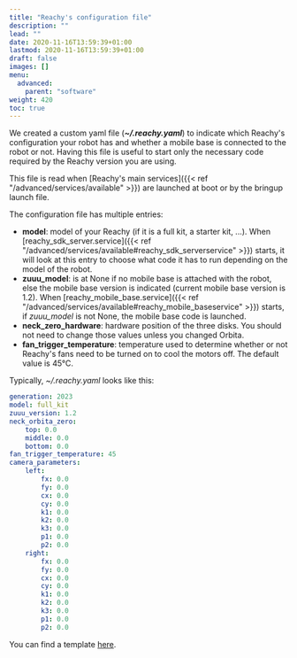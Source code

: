 ```yaml
---
title: "Reachy's configuration file"
description: ""
lead: ""
date: 2020-11-16T13:59:39+01:00
lastmod: 2020-11-16T13:59:39+01:00
draft: false
images: []
menu:
  advanced:
    parent: "software"
weight: 420
toc: true
---
```

We created a custom yaml file (***~/.reachy.yaml***) to indicate which Reachy's configuration your robot has and whether a mobile base is connected to the robot or not. Having this file is useful to start only the necessary code required by the Reachy version you are using.

This file is read when [Reachy's main services]({{< ref "/advanced/services/available" >}}) are launched at boot or by the bringup launch file.

The configuration file has multiple entries:
- **model**: model of your Reachy (if it is a full kit, a starter kit, ...). When [reachy_sdk_server.service]({{< ref "/advanced/services/available#reachy_sdk_serverservice" >}}) starts, it will look at this entry to choose what code it has to run depending on the model of the robot.
- **zuuu_model**: is at None if no mobile base is attached with the robot, else the mobile base version is indicated (current mobile base version is 1.2). When [reachy_mobile_base.service]({{< ref "/advanced/services/available#reachy_mobile_baseservice" >}}) starts, if *zuuu_model* is not None, the mobile base code is launched.
- **neck_zero_hardware**: hardware position of the three disks. You should not need to change those values unless you changed Orbita.
- **fan_trigger_temperature**: temperature used to determine whether or not Reachy's fans need to be turned on to cool the motors off. The default value is 45°C.


Typically, *~/.reachy.yaml* looks like this:

```yaml
generation: 2023
model: full_kit
zuuu_version: 1.2
neck_orbita_zero:
    top: 0.0
    middle: 0.0
    bottom: 0.0
fan_trigger_temperature: 45
camera_parameters:
    left:
        fx: 0.0
        fy: 0.0
        cx: 0.0
        cy: 0.0
        k1: 0.0
        k2: 0.0
        k3: 0.0
        p1: 0.0
        p2: 0.0
    right:
        fx: 0.0
        fy: 0.0
        cx: 0.0
        cy: 0.0
        k1: 0.0
        k2: 0.0
        k3: 0.0
        p1: 0.0
        p2: 0.0
```

You can find a template [here](https://github.com/pollen-robotics/reachy_2023/blob/develop/reachy_utils/reachy_utils/files/.reachy.yaml).